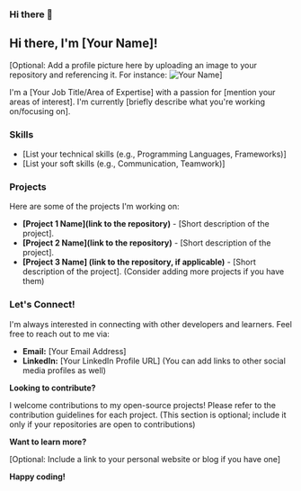 ### Hi there 👋

<!--
**clintOnSky/clintOnSky** is a ✨ _special_ ✨ repository because its `README.md` (this file) appears on your GitHub profile.

Here are some ideas to get you started:

- 🔭 I’m currently working on ...
- 🌱 I’m currently learning ...
- 👯 I’m looking to collaborate on ...
- 🤔 I’m looking for help with ...
- 💬 Ask me about ...
- 📫 How to reach me: ...
- 😄 Pronouns: ...
- ⚡ Fun fact: ...
-->
## Hi there, I'm [Your Name]! 

[Optional: Add a profile picture here by uploading an image to your repository and referencing it. For instance: ![Your Name](path/to/your/image.jpg)]

I'm a [Your Job Title/Area of Expertise] with a passion for [mention your areas of interest]. I'm currently [briefly describe what you're working on/focusing on].

### Skills

* [List your technical skills (e.g., Programming Languages, Frameworks)]
* [List your soft skills (e.g., Communication, Teamwork)]

### Projects

Here are some of the projects I'm working on:

* **[Project 1 Name](link to the repository)** - [Short description of the project].
* **[Project 2 Name](link to the repository)** - [Short description of the project].
* **[Project 3 Name] (link to the repository, if applicable)** - [Short description of the project]. (Consider adding more projects if you have them)

### Let's Connect!

I'm always interested in connecting with other developers and learners. Feel free to reach out to me via:

* **Email:** [Your Email Address]
* **LinkedIn:** [Your LinkedIn Profile URL]  (You can add links to other social media profiles as well)

**Looking to contribute?**

I welcome contributions to my open-source projects! Please refer to the contribution guidelines for each project.  (This section is optional; include it only if your repositories are open to contributions)

**Want to learn more?**

[Optional: Include a link to your personal website or blog if you have one]

**Happy coding!**
